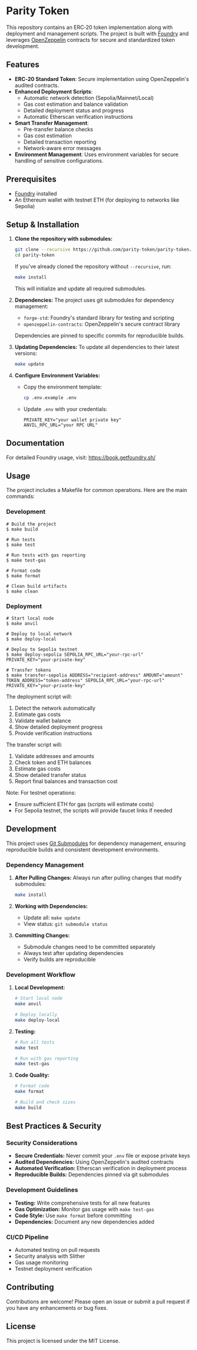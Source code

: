 # Parity Token

This repository contains an ERC‑20 token implementation along with deployment and management scripts. The project is built with [Foundry](https://book.getfoundry.sh/) and leverages [OpenZeppelin](https://openzeppelin.com/) contracts for secure and standardized token development.

## Features

- **ERC‑20 Standard Token**: Secure implementation using OpenZeppelin's audited contracts.
- **Enhanced Deployment Scripts**:
  - Automatic network detection (Sepolia/Mainnet/Local)
  - Gas cost estimation and balance validation
  - Detailed deployment status and progress
  - Automatic Etherscan verification instructions
- **Smart Transfer Management**:
  - Pre-transfer balance checks
  - Gas cost estimation
  - Detailed transaction reporting
  - Network-aware error messages
- **Environment Management**: Uses environment variables for secure handling of sensitive configurations.

## Prerequisites

- [Foundry](https://book.getfoundry.sh/getting-started/installation.html) installed
- An Ethereum wallet with testnet ETH (for deploying to networks like Sepolia)

## Setup & Installation

1. **Clone the repository with submodules:**

   ```bash
   git clone --recursive https://github.com/parity-token/parity-token.git
   cd parity-token
   ```

   If you've already cloned the repository without `--recursive`, run:

   ```bash
   make install
   ```

   This will initialize and update all required submodules.

2. **Dependencies:**
   The project uses git submodules for dependency management:

   - `forge-std`: Foundry's standard library for testing and scripting
   - `openzeppelin-contracts`: OpenZeppelin's secure contract library

   Dependencies are pinned to specific commits for reproducible builds.

3. **Updating Dependencies:**
   To update all dependencies to their latest versions:

   ```bash
   make update
   ```

4. **Configure Environment Variables:**
   - Copy the environment template:
     ```bash
     cp .env.example .env
     ```
   - Update `.env` with your credentials:
     ```
     PRIVATE_KEY="your wallet private key"
     ANVIL_RPC_URL="your RPC URL"
     ```

## Documentation

For detailed Foundry usage, visit: https://book.getfoundry.sh/

## Usage

The project includes a Makefile for common operations. Here are the main commands:

### Development

```shell
# Build the project
$ make build

# Run tests
$ make test

# Run tests with gas reporting
$ make test-gas

# Format code
$ make format

# Clean build artifacts
$ make clean
```

### Deployment

```shell
# Start local node
$ make anvil

# Deploy to local network
$ make deploy-local

# Deploy to Sepolia testnet
$ make deploy-sepolia SEPOLIA_RPC_URL="your-rpc-url" PRIVATE_KEY="your-private-key"

# Transfer tokens
$ make transfer-sepolia ADDRESS="recipient-address" AMOUNT="amount" TOKEN_ADDRESS="token-address" SEPOLIA_RPC_URL="your-rpc-url" PRIVATE_KEY="your-private-key"
```

The deployment script will:

1. Detect the network automatically
2. Estimate gas costs
3. Validate wallet balance
4. Show detailed deployment progress
5. Provide verification instructions

The transfer script will:

1. Validate addresses and amounts
2. Check token and ETH balances
3. Estimate gas costs
4. Show detailed transfer status
5. Report final balances and transaction cost

Note: For testnet operations:

- Ensure sufficient ETH for gas (scripts will estimate costs)
- For Sepolia testnet, the scripts will provide faucet links if needed

## Development

This project uses [Git Submodules](https://git-scm.com/book/en/v2/Git-Tools-Submodules) for dependency management, ensuring reproducible builds and consistent development environments.

### Dependency Management

1. **After Pulling Changes:**
   Always run after pulling changes that modify submodules:

   ```bash
   make install
   ```

2. **Working with Dependencies:**

   - Update all: `make update`
   - View status: `git submodule status`

3. **Committing Changes:**
   - Submodule changes need to be committed separately
   - Always test after updating dependencies
   - Verify builds are reproducible

### Development Workflow

1. **Local Development:**

   ```bash
   # Start local node
   make anvil

   # Deploy locally
   make deploy-local
   ```

2. **Testing:**

   ```bash
   # Run all tests
   make test

   # Run with gas reporting
   make test-gas
   ```

3. **Code Quality:**

   ```bash
   # Format code
   make format

   # Build and check sizes
   make build
   ```

## Best Practices & Security

### Security Considerations

- **Secure Credentials:** Never commit your `.env` file or expose private keys
- **Audited Dependencies:** Using OpenZeppelin's audited contracts
- **Automated Verification:** Etherscan verification in deployment process
- **Reproducible Builds:** Dependencies pinned via git submodules

### Development Guidelines

- **Testing:** Write comprehensive tests for all new features
- **Gas Optimization:** Monitor gas usage with `make test-gas`
- **Code Style:** Use `make format` before committing
- **Dependencies:** Document any new dependencies added

### CI/CD Pipeline

- Automated testing on pull requests
- Security analysis with Slither
- Gas usage monitoring
- Testnet deployment verification

## Contributing

Contributions are welcome! Please open an issue or submit a pull request if you have any enhancements or bug fixes.

## License

This project is licensed under the MIT License.
